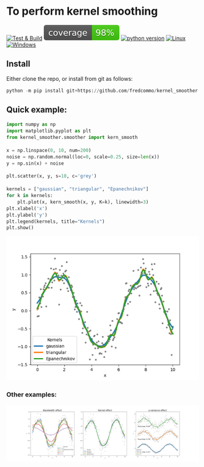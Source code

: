 # To perform kernel smoothing

[![Test & Build](https://github.com/fredcommo/kernel_smoother/actions/workflows/CI.yml/badge.svg?branch=main)](https://github.com/fredcommo/kernel_smoother/actions/workflows/CI.yml)
![coverage](https://github.com/fredcommo/kernel_smoother/blob/main/coverage.svg?raw=true)
[![python version](https://img.shields.io/badge/python-3.6%7C3.7%7C3.8%7C3.9-blue)](https://github.com/fredcommo/kernel_smoother.git)
[![Linux](https://svgshare.com/i/Zhy.svg)](https://svgshare.com/i/Zhy.svg)
[![Windows](https://svgshare.com/i/ZhY.svg)](https://svgshare.com/i/ZhY.svg)

## Install
Either clone the repo, or install from git as follows:

```python
python -m pip install git+https://github.com/fredcommo/kernel_smoother.git
```

## Quick example:

```python
import numpy as np
import matplotlib.pyplot as plt
from kernel_smoother.smoother import kern_smooth

x = np.linspace(0, 10, num=200)
noise = np.random.normal(loc=0, scale=0.25, size=len(x))
y = np.sin(x) + noise

plt.scatter(x, y, s=10, c='grey')

kernels = ["gaussian", "triangular", "Epanechnikov"]
for k in kernels:
    plt.plot(x, kern_smooth(x, y, K=k), linewidth=3)
plt.xlabel('x')
plt.ylabel('y')
plt.legend(kernels, title="Kernels")
plt.show()
```

![illustrations](figures/Figure_1.png "Some examples of kernel smoothing")

### Other examples:

![illustrations](figures/Figure_2.png "Some examples of kernel smoothing")